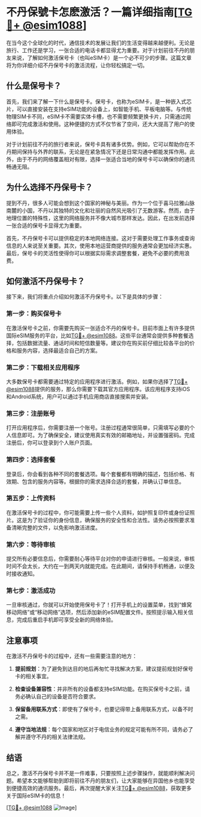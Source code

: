 # 不丹保號卡怎麽激活？一篇详细指南[[TG💪+ @esim1088](https://t.me/s/esim1088)]

在当今这个全球化的时代，通信技术的发展让我们的生活变得越来越便利。无论是旅行、工作还是学习，一张合适的电话卡都显得尤为重要。对于计划前往不丹的朋友来说，了解如何激活保号卡（也叫eSIM卡）是一个必不可少的步骤。这篇文章将为你详细介绍不丹保号卡的激活流程，让你轻松搞定一切。

## 什么是保号卡？

首先，我们来了解一下什么是保号卡。保号卡，也称为eSIM卡，是一种嵌入式芯片，可以直接安装在支持eSIM功能的设备上，如智能手机、平板电脑等。与传统物理SIM卡不同，eSIM卡不需要实体卡槽，也不需要频繁更换卡片，只需通过网络即可完成激活和使用。这种便捷的方式不仅节省了空间，还大大提高了用户的使用体验。

对于计划前往不丹的旅行者来说，保号卡具有诸多优势。例如，它可以帮助你在不丹期间保持与外界的联系，无论是在紧急情况下还是日常沟通中都能发挥作用。此外，由于不丹的网络覆盖相对有限，选择一张适合当地的保号卡可以确保你的通讯畅通无阻。

## 为什么选择不丹保号卡？

提到不丹，很多人可能会想到这个国家的神秘与美丽。作为一个位于喜马拉雅山脉南麓的小国，不丹以其独特的文化和壮丽的自然风光吸引了无数游客。然而，由于地理位置的特殊性，这里的网络服务并不像大城市那样发达。因此，在出发前选择一张合适的保号卡显得尤为重要。

首先，不丹保号卡可以提供稳定的本地网络连接。这对于需要处理工作事务或查询信息的人来说至关重要。其次，使用本地运营商提供的服务通常会更加经济实惠。最后，保号卡的灵活性使得你可以根据实际需求调整套餐，避免不必要的费用浪费。

## 如何激活不丹保号卡？

接下来，我们将重点介绍如何激活不丹保号卡。以下是具体的步骤：

### 第一步：购买保号卡

在激活保号卡之前，你需要先购买一张适合不丹的保号卡。目前市面上有许多提供国际eSIM服务的平台，比如[TG💪+ @esim1088](https://t.me/s/esim1088)。这些平台通常会提供多种套餐选择，包括数据流量、通话时间和短信数量等。建议你在购买前仔细比较各平台的价格和服务内容，选择最适合自己的方案。

### 第二步：下载相关应用程序

大多数保号卡都需要通过特定的应用程序进行激活。例如，如果你选择了[TG💪+ @esim1088](https://t.me/s/esim1088)提供的服务，那么你需要下载其官方应用程序。该应用程序支持iOS和Android系统，用户可以通过手机应用商店直接搜索并安装。

### 第三步：注册账号

打开应用程序后，你需要注册一个账号。注册过程通常很简单，只需填写必要的个人信息即可。为了确保安全，建议使用真实有效的邮箱地址，并设置强密码。完成注册后，你可以登录到个人账户页面。

### 第四步：选择套餐

登录后，你会看到各种不同的套餐选项。每个套餐都有明确的描述，包括价格、有效期、包含的服务内容等。根据你的需求选择合适的套餐，并确认订单信息。

### 第五步：上传资料

在激活保号卡的过程中，你可能需要上传一些个人资料，如护照复印件或身份证照片。这是为了验证你的身份信息，确保服务的安全性和合法性。请务必按照要求准备清晰完整的文件，以免影响激活进度。

### 第六步：等待审核

提交所有必要信息后，你需要耐心等待平台对你的申请进行审核。一般来说，审核时间不会太长，大约在一到两天内就能完成。在此期间，请保持手机畅通，以便及时接收通知。

### 第七步：激活成功

一旦审核通过，你就可以开始使用保号卡了！打开手机上的设置菜单，找到“蜂窝移动网络”或“移动网络”选项，然后添加新的eSIM配置文件。按照提示输入相关信息，完成后重启手机即可享受全新的网络体验。

## 注意事项

在激活不丹保号卡的过程中，还有一些需要注意的地方：

1. **提前规划**：为了避免到达目的地后再匆忙寻找解决方案，建议提前规划好保号卡的相关事宜。
   
2. **检查设备兼容性**：并非所有的设备都支持eSIM功能。在购买保号卡之前，请务必确认自己的设备是否符合要求。

3. **保留备用联系方式**：即使有了保号卡，也要记得带上备用联系方式，以备不时之需。

4. **遵守当地法规**：每个国家和地区对于电信业务的规定可能有所不同，请务必了解并遵守不丹的相关法律法规。

## 结语

总之，激活不丹保号卡并不是一件难事，只要按照上述步骤操作，就能顺利解决问题。希望本文能够帮助到即将前往不丹的朋友们，让大家能够在异国他乡也能享受到便捷高效的通讯服务。最后，再次提醒大家关注[TG💪+ @esim1088](https://t.me/s/esim1088)，获取更多关于国际eSIM卡的信息！

[[TG💪+ @esim1088](https://t.me/s/esim1088) ![Image](https://i.postimg.cc/4NQfJmqS/Snipaste-2025-05-13-00-14-12.png)]
